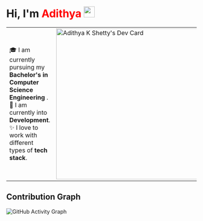 # Hi, I'm <span style="color:red">**Adithya**</span> <img src="https://github.com/TheDudeThatCode/TheDudeThatCode/blob/master/Assets/Hi.gif" width="29px">
<!-- About Section -->

<table>
<tr>
 <td valing=center>
   🎓 I am currently pursuing my <b>Bachelor's in Computer Science Engineering</b> . <br>
   🌱 I am currently into <b>Development</b>. <br>
   ✨ I love to work with different types of <b>tech stack</b>.
   <td>
     <img src="https://api.daily.dev/devcards/ab0528901be8435ababbc249d8386bec.png?r=4no" width="400" alt="Adithya K Shetty's Dev Card"/>
  </td>
</tr>
</table>
<h2> Contribution Graph </h2>

![GitHub Activity Graph](https://activity-graph.herokuapp.com/graph?username=Adithya-K-Shetty&theme=dracula&hide_border=true)


 
